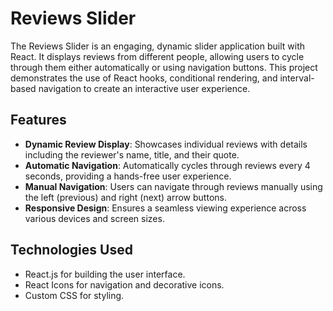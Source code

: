 # Reviews Slider

The Reviews Slider is an engaging, dynamic slider application built with React. It displays reviews from different people, allowing users to cycle through them either automatically or using navigation buttons. This project demonstrates the use of React hooks, conditional rendering, and interval-based navigation to create an interactive user experience.

## Features

- **Dynamic Review Display**: Showcases individual reviews with details including the reviewer's name, title, and their quote.
- **Automatic Navigation**: Automatically cycles through reviews every 4 seconds, providing a hands-free user experience.
- **Manual Navigation**: Users can navigate through reviews manually using the left (previous) and right (next) arrow buttons.
- **Responsive Design**: Ensures a seamless viewing experience across various devices and screen sizes.

## Technologies Used

- React.js for building the user interface.
- React Icons for navigation and decorative icons.
- Custom CSS for styling.
